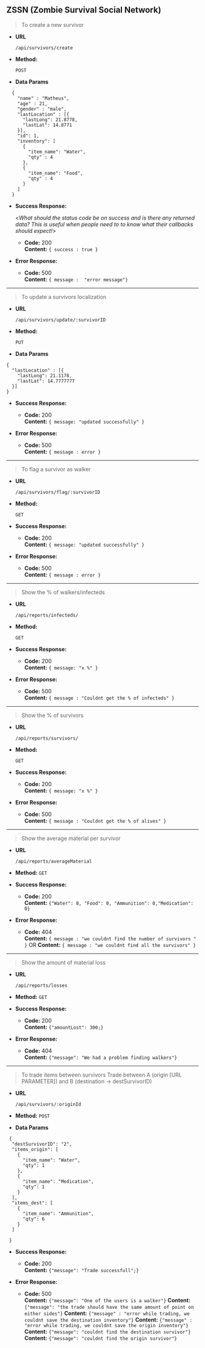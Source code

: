 **ZSSN (Zombie Survival Social Network)**
----
> To create a new survivor
* **URL**

  `/api/survivors/create`

* **Method:**
  
  `POST`
  
* **Data Params**
```
  {
    "name" : "Matheus",
    "age" : 21,
    "gender" : "male",
    "lastLocation" : [{
      "lastLong": 21.8778,
      "lastLat": 14.8771
    }],
    "id": 1,
    "inventory": [
      {
        "item_name": "Water",
        "qty" : 4
      },
      {
        "item_name": "Food",
        "qty" : 4
      }
    ]
  }
```

* **Success Response:**
  
  <_What should the status code be on success and is there any returned data? This is useful when people need to to know what their callbacks should expect!_>

  * **Code:** 200 <br />
    **Content:** `{ success : true }`
 
* **Error Response:**

  * **Code:** 500 <br />
    **Content:** `{ message :  "error message"}`

----
> To update a survivors localization
* **URL**

  `/api/survivors/update/:survivorID`

* **Method:**
  
  `PUT`
  
* **Data Params**

```
{
  "lastLocation" : [{
    "lastLong": 21.1178,
    "lastLat": 14.7777777
  }]
}
```

* **Success Response:**
    * **Code:** 200 <br />
    **Content:** `{ message: "updated successfully" }`
 
* **Error Response:**
  * **Code:** 500 <br />
    **Content:** `{ message : error }`

----
> To flag a survivor as walker
* **URL**

  `/api/survivors/flag/:survivorID`

* **Method:**
  
  `GET`
  
* **Success Response:**
    * **Code:** 200 <br />
    **Content:** `{ message: "updated successfully" }`
 
* **Error Response:**
  * **Code:** 500 <br />
    **Content:** `{ message : error }`

----
> Show the % of walkers/infecteds
* **URL**

  `/api/reports/infecteds/`

* **Method:**
  
  `GET`
  
* **Success Response:**
    * **Code:** 200 <br />
    **Content:** `{ message: "x %" }`
 
* **Error Response:**
  * **Code:** 500 <br />
    **Content:** `{ message : "Couldnt get the % of infecteds" }`


----
> Show the % of survivors
* **URL**

  `/api/reports/survivors/`

* **Method:**
 
  `GET`
  
* **Success Response:**
    * **Code:** 200 <br />
    **Content:** `{ message: "x %" }`
 
* **Error Response:**
  * **Code:** 500 <br />
    **Content:** `{ message : "Couldnt get the % of alives" }`

----
> Show the average material per survivor
* **URL**

  `/api/reports/averageMaterial`

* **Method:**
  `GET`
  
* **Success Response:**
    * **Code:** 200 <br />
    **Content:** `{"Water": 8, "Food": 0, "Ammunition": 0,"Medication": 0}`
 
* **Error Response:**
  * **Code:** 404 <br />
    **Content:** `{ message : "we couldnt find the number of survivors " }`
      OR
    **Content:** `{ message : "we couldnt find all the survivors" }`

----
> Show the amount of material loss
* **URL**

  `/api/reports/losses`

* **Method:**
  `GET`
  
* **Success Response:**
    * **Code:** 200 <br />
    **Content:** `{"amountLost": 300;}`
 
* **Error Response:**
  * **Code:** 404 <br />
    **Content:** `{"message": "We had a problem finding walkers"}`

----
> To trade items between survivors
> Trade between A (origin [URL PARAMETER]) and B (destination -> destSurvivorID)
* **URL**

  `/api/survivors/:originId`

* **Method:**
  `POST`

* **Data Params**

```
 {
  "destSurvivorID": "2", 
  "items_origin": [
    {
      "item_name": "Water",
      "qty": 1
    },
    {
      "item_name": "Medication",
      "qty": 1
    }
  ], 
  "items_dest": [
    {
      "item_name": "Ammunition",
      "qty": 6
    }
  ]
 
 }
```
* **Success Response:**
    * **Code:** 200 <br />
    **Content:** `{"message": "Trade successfull";}`
 
* **Error Response:**
  * **Code:** 500 <br />
    **Content:** `{"message": "One of the users is a walker"}`
    **Content:** `{"message": "the trade should have the same amount of point on either sides"}`
    **Content:** `{"message" : "error while trading, we couldnt save the destination inventory"}`
    **Content:** `{"message" : "error while trading, we couldnt save the origin inventory"}`
    **Content:** `{"message": "couldnt find the destination survivor"}`
    **Content:** `{"message": "couldnt find the origin survivor"}`
